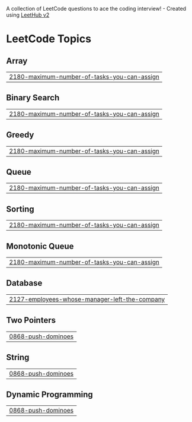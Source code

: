 A collection of LeetCode questions to ace the coding interview! - Created using [LeetHub v2](https://github.com/arunbhardwaj/LeetHub-2.0)
<!---LeetCode Topics Start-->
# LeetCode Topics
## Array
|  |
| ------- |
| [2180-maximum-number-of-tasks-you-can-assign](https://github.com/NaeemAbdullahAkram/LeetCode-May-25/tree/master/2180-maximum-number-of-tasks-you-can-assign) |
## Binary Search
|  |
| ------- |
| [2180-maximum-number-of-tasks-you-can-assign](https://github.com/NaeemAbdullahAkram/LeetCode-May-25/tree/master/2180-maximum-number-of-tasks-you-can-assign) |
## Greedy
|  |
| ------- |
| [2180-maximum-number-of-tasks-you-can-assign](https://github.com/NaeemAbdullahAkram/LeetCode-May-25/tree/master/2180-maximum-number-of-tasks-you-can-assign) |
## Queue
|  |
| ------- |
| [2180-maximum-number-of-tasks-you-can-assign](https://github.com/NaeemAbdullahAkram/LeetCode-May-25/tree/master/2180-maximum-number-of-tasks-you-can-assign) |
## Sorting
|  |
| ------- |
| [2180-maximum-number-of-tasks-you-can-assign](https://github.com/NaeemAbdullahAkram/LeetCode-May-25/tree/master/2180-maximum-number-of-tasks-you-can-assign) |
## Monotonic Queue
|  |
| ------- |
| [2180-maximum-number-of-tasks-you-can-assign](https://github.com/NaeemAbdullahAkram/LeetCode-May-25/tree/master/2180-maximum-number-of-tasks-you-can-assign) |
## Database
|  |
| ------- |
| [2127-employees-whose-manager-left-the-company](https://github.com/NaeemAbdullahAkram/LeetCode-May-25/tree/master/2127-employees-whose-manager-left-the-company) |
## Two Pointers
|  |
| ------- |
| [0868-push-dominoes](https://github.com/NaeemAbdullahAkram/LeetCode-May-25/tree/master/0868-push-dominoes) |
## String
|  |
| ------- |
| [0868-push-dominoes](https://github.com/NaeemAbdullahAkram/LeetCode-May-25/tree/master/0868-push-dominoes) |
## Dynamic Programming
|  |
| ------- |
| [0868-push-dominoes](https://github.com/NaeemAbdullahAkram/LeetCode-May-25/tree/master/0868-push-dominoes) |
<!---LeetCode Topics End-->